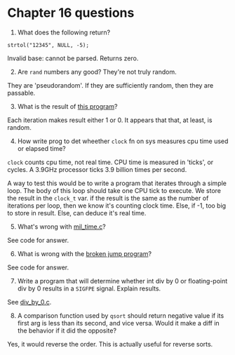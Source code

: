 # Chapter 16 questions

1. What does the following return?

`strtol("12345", NULL, -5);`

Invalid base: cannot be parsed. Returns zero.

2. Are `rand` numbers any good? They're not truly random.

They are 'pseudorandom'. If they are sufficiently random, then they are
passable.

3. What is the result of [this program](./question_examples/randex.c)?

Each iteration makes result either 1 or 0. It appears that that, at least, is
random.

4. How write prog to det wheether `clock` fn on sys measures cpu time used or
   elapsed time?

`clock` counts cpu time, not real time. CPU time is measured in 'ticks', or
cycles. A 3.9GHz processor ticks 3.9 billion times per second.

A way to test this would be to write a program that iterates through a simple
loop. The body of this loop should take one CPU tick to execute. We store the
result in the `clock_t` var. if the result is the same as the number of
iterations per loop, then we know it's counting clock time. Else, if -1, too big
to store in result. Else, can deduce it's real time.

5. What's wrong with [mil_time.c](./question_examples/mil_time.c)?

See code for answer.

6. What is wrong with the [broken jump program](./question_examples/bjmp.c)?

See code for answer.

7. Write a program that will determine whether int div by 0 or floating-point
   div by 0 results in a `SIGFPE` signal. Explain results.

See [div_by_0.c](./question_examples/div_by_0.c).

8. A comparison function used by `qsort` should return negative value if its
   first arg is less than its second, and vice versa.
   Would it make a diff in the behavior if it did the opposite?

Yes, it would reverse the order. This is actually useful for reverse sorts.
